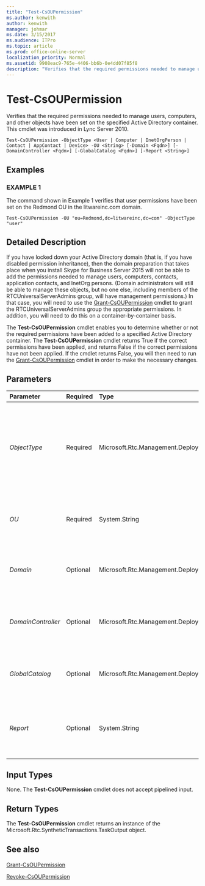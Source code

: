 ```yaml
---
title: "Test-CsOUPermission"
ms.author: kenwith
author: kenwith
manager: johmar
ms.date: 3/15/2017
ms.audience: ITPro
ms.topic: article
ms.prod: office-online-server
localization_priority: Normal
ms.assetid: 9908eac9-765e-4406-bb6b-0e4dd07f85f8
description: "Verifies that the required permissions needed to manage users, computers, and other objects have been set on the specified Active Directory container. This cmdlet was introduced in Lync Server 2010."
---
```


# Test-CsOUPermission
 
Verifies that the required permissions needed to manage users, computers, and other objects have been set on the specified Active Directory container. This cmdlet was introduced in Lync Server 2010.
  
```
Test-CsOUPermission -ObjectType <User | Computer | InetOrgPerson | Contact | AppContact | Device> -OU <String> [-Domain <Fqdn>] [-DomainController <Fqdn>] [-GlobalCatalog <Fqdn>] [-Report <String>]

```

## Examples

### EXAMPLE 1

The command shown in Example 1 verifies that user permissions have been set on the Redmond OU in the litwareinc.com domain. 
  
```
Test-CsOUPermission -OU "ou=Redmond,dc=litwareinc,dc=com" -ObjectType "user"
```

## Detailed Description

If you have locked down your Active Directory domain (that is, if you have disabled permission inheritance), then the domain preparation that takes place when you install Skype for Business Server 2015 will not be able to add the permissions needed to manage users, computers, contacts, application contacts, and InetOrg persons. (Domain administrators will still be able to manage these objects, but no one else, including members of the RTCUniversalServerAdmins group, will have management permissions.) In that case, you will need to use the [Grant-CsOUPermission](grant-csoupermission.md) cmdlet to grant the RTCUniversalServerAdmins group the appropriate permissions. In addition, you will need to do this on a container-by-container basis.
  
The **Test-CsOUPermission** cmdlet enables you to determine whether or not the required permissions have been added to a specified Active Directory container. The **Test-CsOUPermission** cmdlet returns True if the correct permissions have been applied, and returns False if the correct permissions have not been applied. If the cmdlet returns False, you will then need to run the [Grant-CsOUPermission](grant-csoupermission.md) cmdlet in order to make the necessary changes.
  
## Parameters

|**Parameter**|**Required**|**Type**|**Description**|
|:-----|:-----|:-----|:-----|
| _ObjectType_ <br/> |Required  <br/> |Microsoft.Rtc.Management.Deployment.ObjectType  <br/> |Type of object to be checked. Valid values are:  <br/> User  <br/> Computer  <br/> Contact  <br/> AppContact  <br/> InetOrgPerson  <br/> To check multiple objects in the same kind, separate the object types by using commas:  <br/>  `-ObjectType "user","computer","contact"` <br/> |
| _OU_ <br/> |Required  <br/> |System.String  <br/> |Distinguished name of the organizational unit (OU) to be checked. For example:  <br/>  `-OU "ou=Redmond,dc=litwareinc,dc=com"` <br/> Note that you can only check a single OU per command.  <br/> |
| _Domain_ <br/> |Optional  <br/> |Microsoft.Rtc.Management.Deploy.Fqdn  <br/> |Name of the domain where the OU to be checked is located. If this parameter is not included, then the **Test-CsOUPermission** cmdlet will look for the OU on the current domain. <br/> |
| _DomainController_ <br/> |Optional  <br/> |Microsoft.Rtc.Management.Deploy.Fqdn  <br/> |Fully qualified domain name (FQDN) of a domain controller in your domain. This parameter is not required if you are running the **Test-CsOUPermission** cmdlet on a computer with an account in your domain. <br/> |
| _GlobalCatalog_ <br/> |Optional  <br/> |Microsoft.Rtc.Management.Deploy.Fqdn  <br/> |FQDN of a global catalog server in your domain. This parameter is not required if you are running the **Test-CsOUPermission** cmdlet on a computer with an account in your domain. <br/> |
| _Report_ <br/> |Optional  <br/> |System.String  <br/> |Enables you to specify a file path for the log file created when the cmdlet runs. For example:  <br/>  `-Report "C:\Logs\OUPermissions.html"` <br/> If this file already exists, it will be overwritten when you run the cmdlet.  <br/> |
   
## Input Types

None. The **Test-CsOUPermission** cmdlet does not accept pipelined input.
  
## Return Types

The **Test-CsOUPermission** cmdlet returns an instance of the Microsoft.Rtc.SyntheticTransactions.TaskOutput object.
  
## See also

#### 

[Grant-CsOUPermission](grant-csoupermission.md)
  
[Revoke-CsOUPermission](revoke-csoupermission.md)

